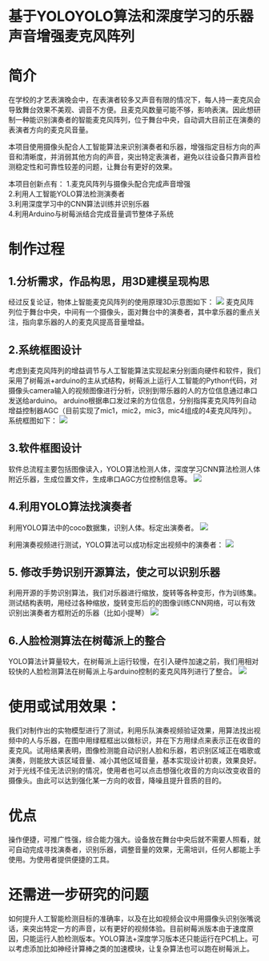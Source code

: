 # 基于YOLOYOLO算法和深度学习的乐器声音增强麦克风阵列

# 简介

在学校的才艺表演晚会中，在表演者较多又声音有限的情况下，每人持一麦克风会导致舞台效果不美观、调音不方便。且麦克风数量可能不够，影响表演。因此想研制一种能识别演奏者的智能麦克风阵列，位于舞台中央，自动调大目前正在演奏的表演者方向的麦克风音量。

本项目使用摄像头配合人工智能算法来识别演奏者和乐器，增强指定目标方向的声音和清晰度，并消弱其他方向的声音，突出特定表演者，避免以往设备只靠声音检测稳定性和可靠性较差的问题，让舞台有更好的效果。

本项目创新点有：
1.麦克风阵列与摄像头配合完成声音增强  
2.利用人工智能YOLO算法检测演奏者  
3.利用深度学习中的CNN算法训练并识别乐器  
4.利用Arduino与树莓派结合完成音量调节整体子系统

#  制作过程
## 1.分析需求，作品构思，用3D建模呈现构思

   经过反复论证，物体上智能麦克风阵列的使用原理3D示意图如下：
  ![](https://github.com/castic2020/actormic/blob/master/%E5%BE%AE%E4%BF%A1%E5%9B%BE%E7%89%87_20191222165610.jpg)
  麦克风阵列位于舞台中央，中间有一个摄像头，面对舞台中的演奏者，其中拿乐器的重点关注，指向拿乐器的人的麦克风提高音量增益。

## 2.系统框图设计

 考虑到麦克风阵列的增益调节与人工智能算法实现起来分别面向硬件和软件，我们采用了树莓派+arduino的主从式结构，树莓派上运行人工智能的Python代码，对摄像头camera输入的视频图像进行分析，识别到带乐器的人的方位信息通过串口发送给arduino。 arduino根据串口发过来的方位信息，分别指挥麦克风阵列自动增益控制器AGC（目前实现了mic1，mic2，mic3，mic4组成的4麦克风阵列）。系统框图如下：
 ![](https://github.com/castic2020/actormic/blob/master/%E6%BC%94%E5%A5%8F%E8%80%85%E6%99%BA%E8%83%BD%E8%AF%86%E5%88%AB%E9%BA%A6%E5%85%8B%E9%A3%8E.jpg)

## 3.软件框图设计

软件总流程主要包括图像读入，YOLO算法检测人体，深度学习CNN算法检测人体附近乐器，生成位置文件，生成串口AGC方位控制信息等。
![](https://github.com/castic2020/actormic/blob/master/%E8%BD%AF%E4%BB%B6%E8%AE%BE%E8%AE%A1.jpg)


## 4.利用YOLO算法找演奏者
   利用YOLO算法中的coco数据集，识别人体。标定出演奏者。
   ![](capture_20200501144353618.jpg)
   
   利用演奏视频进行测试，YOLO算法可以成功标定出视频中的演奏者：
   ![](https://github.com/castic2020/actormic/blob/master/yoloplayer.JPG)
   
   
## 5. 修改手势识别开源算法，使之可以识别乐器  

   利用开源的手势识别算法，我们对乐器进行缩放，旋转等各种变形，作为训练集。 测试结构表明，用经过各种缩放，旋转变形后的的图像训练CNN网络，可以有效识别出演奏者方框附近的乐器（比如小提琴）
![](capture_20200502095455789.jpg)


## 6.人脸检测算法在树莓派上的整合
 
   YOLO算法计算量较大，在树莓派上运行较慢，在引入硬件加速之前，我们用相对较快的人脸检测算法在树莓派上与arduino控制的麦克风阵列进行了整合。
![](图3.jpg)

# 使用或试用效果：

我们对制作出的实物模型进行了测试，利用乐队演奏视频验证效果，用算法找出视频中的人与乐器，在图中用绿框框出以做标识，并在下方用绿点来表示正在收音的麦克风。试用结果表明，图像检测能自动识别人脸和乐器，若识别区域正在唱歌或演奏，则能放大该区域音量、减小其他区域音量，基本实现设计初衷，效果良好。对于光线不佳无法识别的情况，使用者也可以点击想强化收音的方向以改变收音的摄像头。由此可以达到强化某一方向的收音，降噪且提升音质的目的。

# 优点
操作便捷，可推广性强，综合能力强大。设备放在舞台中央后就不需要人照看，就可自动完成寻找演奏者，识别乐器，调整音量的效果，无需培训，任何人都能上手使用。为使用者提供便捷的工具。

# 还需进一步研究的问题
如何提升人工智能检测目标的准确率，以及在比如视频会议中用摄像头识别张嘴说话，来突出特定一方的声音，以有更好的视频体验。目前树莓派版本由于速度原因，只能运行人脸检测版本。YOLO算法+深度学习版本还只能运行在PC机上。可以考虑添加比如神经计算棒之类的加速模块，让复杂算法也可以跑在树莓派上。
